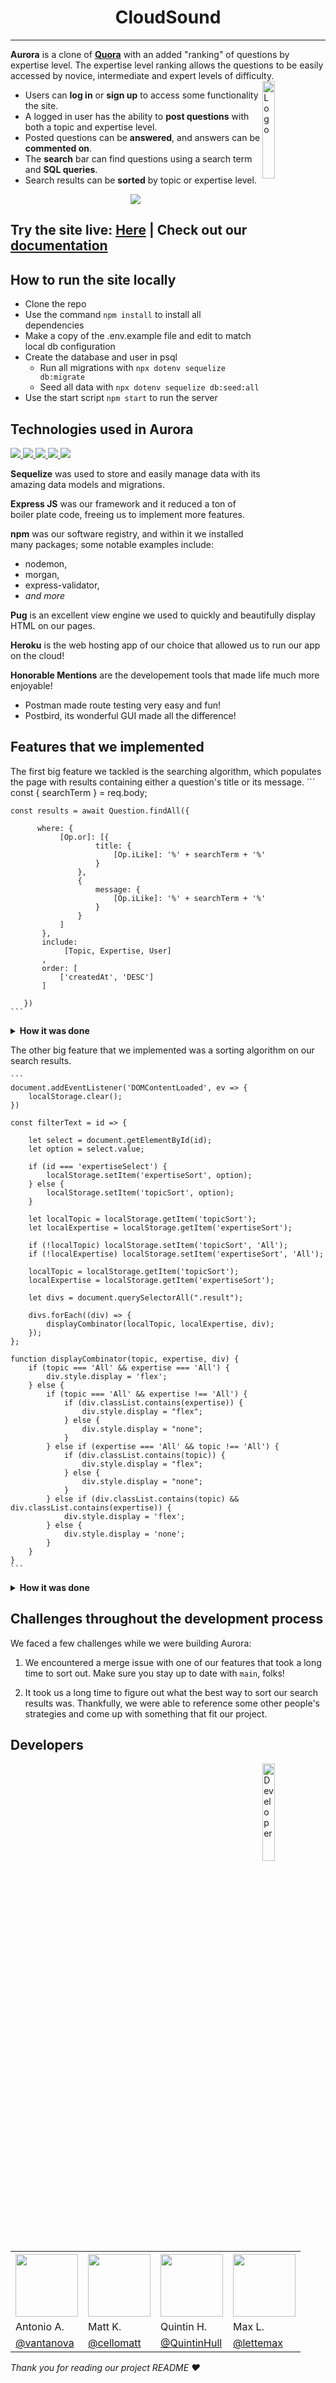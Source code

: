 <h1 align="center">
CloudSound
</h1>


---

**Aurora** is a clone of **[Quora](https://www.quora.com/)** with an added "ranking" of questions by expertise level.
The expertise level ranking allows the questions to be easily accessed by novice, 
intermediate and expert levels of difficulty. 
<img alt="Logo" align="right" src="https://user-images.githubusercontent.com/70561117/103400052-8645d380-4af8-11eb-8c61-1f2bab847bfd.png" width="20%" />
* Users can **log in** or **sign up** to access some functionality the site.
* A logged in user has the ability to **post questions** with both a topic and expertise level.
* Posted questions can be **answered**, and answers can be **commented on**.
* The **search** bar can find questions using a search term and **SQL queries**.  
* Search results can be **sorted** by topic or expertise level.

<p align="center">
<img src="https://user-images.githubusercontent.com/70362985/104137695-4981a400-5364-11eb-8ff9-7efc03e85bfd.png">
</p>

<h2>Try the site live: <a href=http://aurora-quora.herokuapp.com/>Here</a> <b>|</b> Check out our <a href="https://github.com/cellomatt/aurora/wiki">documentation</a></h2>

## How to run the site locally

- Clone the repo
- Use the command ```npm install``` to install all dependencies
- Make a copy of the .env.example file and edit to match local db configuration
- Create the database and user in psql
  * Run all migrations with ```npx dotenv sequelize db:migrate```
  * Seed all data with ```npx dotenv sequelize db:seed:all```
- Use the start script ```npm start``` to run the server

## Technologies used in Aurora
<p align="left">
<a href="https://sequelize.org/">
<img src="https://img.shields.io/badge/Sequelize-v6.3.5-blue">
<a/>

<a href="https://expressjs.com/">
<img src="https://img.shields.io/badge/Express-v4.17.1-blue">
<a/>
   
<a href="https://pugjs.org/api/getting-started.html">
<img src="https://img.shields.io/badge/Pug-v3-blue">
<a/>
  
<a href="https://nodejs.org/en/">  
<img src="https://img.shields.io/badge/Node-v14.15.3-blue">
<a/>

<a href="https://www.heroku.com/">
<img src="https://img.shields.io/badge/Heroku-hosting-blue">
<a/>
</p>

**Sequelize** was used to store and easily manage data with its amazing 
data models and migrations.

**Express JS** was our framework and it reduced a ton of boiler plate 
code, freeing us to implement more features. 

**npm** was our software registry, and within it we installed many packages;
some notable examples include:
* nodemon,
* morgan, 
* express-validator,
* *and more* 

**Pug** is an excellent view engine we used to quickly and
beautifully display HTML on our pages.

**Heroku** is the web hosting app of our choice that allowed us to 
run our app on the cloud! 

**Honorable Mentions** are the developement tools that made life 
much more enjoyable! 
* Postman made route testing very easy and fun!
* Postbird, its wonderful GUI made all the difference!

## Features that we implemented
The first big feature we tackled is the searching algorithm,
which populates the page with results containing either a question's
title or its message. 
    ```
    const {
           searchTerm
       } = req.body;


    const results = await Question.findAll({

          where: {
               [Op.or]: [{
                       title: {
                           [Op.iLike]: '%' + searchTerm + '%'
                       }
                   },
                   {
                       message: {
                           [Op.iLike]: '%' + searchTerm + '%'
                       }
                   }
               ]
           },
           include:
                [Topic, Expertise, User]
           ,
           order: [
               ['createdAt', 'DESC']
           ]

       })
    ```
<details><summary><b>How it was done</b></summary>

1. We started by extracting the search term from the POST request.

    ```
    const {
        searchTerm
    } = req.body;
    ```
2. Then we queried the database for questions where either the question title 
  or the question message (case insensitive) matched the search term.
  
    ```
    const results = await Question.findAll({
            where: {
                [Op.or]: [{
                        title: {
                            [Op.iLike]: '%' + searchTerm + '%'
                        }
                    },
                    {
                        message: {
                            [Op.iLike]: '%' + searchTerm + '%'
                        }
                    }
                ]
            },

        })
    ```
    
3. We included each question's topic, expertise level, and user, and 
  ordered the results so that the most recent question appears first. 

    ```
    include:
             [Topic, Expertise, User]
        ,
        order: [
            ['createdAt', 'DESC']
        ]
    ```    

</details>

The other big feature that we implemented was a sorting algorithm on our search results.

    ```
    document.addEventListener('DOMContentLoaded', ev => {
        localStorage.clear();
    })

    const filterText = id => {

        let select = document.getElementById(id);
        let option = select.value;

        if (id === 'expertiseSelect') {
            localStorage.setItem('expertiseSort', option);
        } else {
            localStorage.setItem('topicSort', option);
        }

        let localTopic = localStorage.getItem('topicSort');
        let localExpertise = localStorage.getItem('expertiseSort');

        if (!localTopic) localStorage.setItem('topicSort', 'All');
        if (!localExpertise) localStorage.setItem('expertiseSort', 'All');

        localTopic = localStorage.getItem('topicSort');
        localExpertise = localStorage.getItem('expertiseSort');

        let divs = document.querySelectorAll(".result");

        divs.forEach((div) => {
            displayCombinator(localTopic, localExpertise, div);
        });
    };

    function displayCombinator(topic, expertise, div) {
        if (topic === 'All' && expertise === 'All') {
            div.style.display = 'flex';
        } else {
            if (topic === 'All' && expertise !== 'All') {
                if (div.classList.contains(expertise)) {
                    div.style.display = "flex";
                } else {
                    div.style.display = "none";
                }
            } else if (expertise === 'All' && topic !== 'All') {
                if (div.classList.contains(topic)) {
                    div.style.display = "flex";
                } else {
                    div.style.display = "none";
                }
            } else if (div.classList.contains(topic) && div.classList.contains(expertise)) {
                div.style.display = 'flex';
            } else {
                div.style.display = 'none';
            }
        }
    }
    ```
<details><summary><b>How it was done</b></summary>

1. We started by populating the dropdown menus for Topic and Expertise Level on the 
search results page to reflect the topics and expertise levels of the result questions:

    ```
    let topicIds = []
    let expertiseIds = [];

    results.forEach((result) => {
        if (!topicIds.includes(result.Topic.id)) {
            topicIds.push(result.Topic.id)
        }
        if (!expertiseIds.includes(result.Expertise.id)) {
            expertiseIds.push(result.Expertise.id)
        }
    })

    const topics = await Topic.findAll({ where: {
        id: {
            [Op.in]: topicIds
        }
    }})

    const expertises = await Expertise.findAll({ where: {
        id: {
            [Op.in]: expertiseIds
        }
    }})
    ```
2. Then we cleared local storage when the search results page was loaded 
in order to make space for our sorting function variables:

    ```    
    document.addEventListener('DOMContentLoaded', ev => {
    localStorage.clear();
    })
    ```
    
    
3. We rendered the dropdown select menus with the content from our query in step 1, 
then set up an event listener to save the selected value to local storage:
    ```
    div.sort_bar
      select#topicSelect(name="topicId" class="form__dropdown" onchange="filterText('topicSelect')")
        option(value="" disabled selected hidden) Topic
        option(value="All") All
        each topic in topics
          option(value=topic.id class="form__dropdown--option")=topic.name

      select#expertiseSelect(name="expertiseId" class="form__dropdown" onchange="filterText('expertiseSelect')")
        option(value="" disabled selected hidden) Expertise Level
        option(value="All") All
        each expertise in expertises
          option(value=expertise.description class="form__dropdown--option")=expertise.description
    ```
    
    ```
    const filterText = id => {

      let select = document.getElementById(id);
      let option = select.value;

      if (id === 'expertiseSelect') {
          localStorage.setItem('expertiseSort', option);
      } else {
          localStorage.setItem('topicSort', option);
      }

      let localTopic = localStorage.getItem('topicSort');
      let localExpertise = localStorage.getItem('expertiseSort');

      if (!localTopic) localStorage.setItem('topicSort', 'All');
      if (!localExpertise) localStorage.setItem('expertiseSort', 'All');

      localTopic = localStorage.getItem('topicSort');
      localExpertise = localStorage.getItem('expertiseSort');
    };
    ```
      
4. We called a helper function on each of our result divs to filter results
based on the variables in local storage and render them dynamically:

    ```
    let divs = document.querySelectorAll(".result");

      divs.forEach((div) => {
          displayCombinator(localTopic, localExpertise, div);
    ```
    ```
    function displayCombinator(topic, expertise, div) {
      if (topic === 'All' && expertise === 'All') {
          div.style.display = 'flex';
      } else {
          if (topic === 'All' && expertise !== 'All') {
              if (div.classList.contains(expertise)) {
                  div.style.display = "flex";
              } else {
                  div.style.display = "none";
              }
          } else if (expertise === 'All' && topic !== 'All') {
              if (div.classList.contains(topic)) {
                  div.style.display = "flex";
              } else {
                  div.style.display = "none";
              }
          } else if (div.classList.contains(topic) && div.classList.contains(expertise)) {
              div.style.display = 'flex';
          } else {
              div.style.display = 'none';
          }
      }
    }
    ```
</details>

## Challenges throughout the development process
We faced a few challenges while we were building Aurora:

1. We encountered a merge issue with one of our features that took a long time to sort out.
Make sure you stay up to date with ```main```, folks!

2. It took us a long time to figure out what the best way to sort our search results was.
Thankfully, we were able to reference some other people's strategies and come up with something
that fit our project.


## Developers

<img alt="Developer" align="right" src="https://user-images.githubusercontent.com/70561117/103400187-079d6600-4af9-11eb-8d20-00c8f88e3936.png" width="20%" />
<table style="width:100%">
  <tr>
    <th><a href="https://github.com/vantanova" rel="nofollow"><img src="https://avatars1.githubusercontent.com/u/70561117?s=460&u=85a68af6fc136866eb4f33ee657aeb751aba9935&v=4" height="auto" width="100"></a></th>
    <th><a href="https://github.com/cellomatt" rel="nofollow"><img src="https://avatars3.githubusercontent.com/u/70362985?s=460&u=f842593461c24188b7472e98ec2813b87221bca2&v=4" height="auto" width="100"></a></th>
    <th><a href="https://github.com/QuintinHull" rel="nofollow"><img src="https://avatars2.githubusercontent.com/u/70037265?s=460&u=c4f09b24fc3acea13c4c81e5f0eef835bf54780b&v=4" height="auto" width="100"></a></th>
    <th><a href="https://github.com/lettemax" rel="nofollow"><img src="https://avatars0.githubusercontent.com/u/11065513?s=460&u=0c6a04b31933e0835366b26a34b62c33f3c427ca&v=4" height="auto" width="100"></a></th>
  </tr>
  <tr>
    <td>Antonio A.</td>
    <td>Matt K.</td>
    <td>Quintin H.</td>
    <td>Max L.</td>
  </tr>
  <tr>
    <td><a href="https://github.com/vantanova">@vantanova</a></td>
    <td><a href="https://github.com/cellomatt">@cellomatt</a></td>
    <td><a href="https://github.com/QuintinHull">@QuintinHull</a></td>
    <td><a href="https://github.com/lettemax">@lettemax</a></td>
  </tr>
</table>

<p> <i>Thank you for reading our project README ❤️</i> </p>


